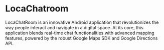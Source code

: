 # LocaChatroom
LocaChatRoom is an innovative Android application that revolutionizes the way people interact and navigate in a digital space. At its core, this application blends real-time chat functionalities with advanced mapping features, powered by the robust Google Maps SDK and Google Directions API.

